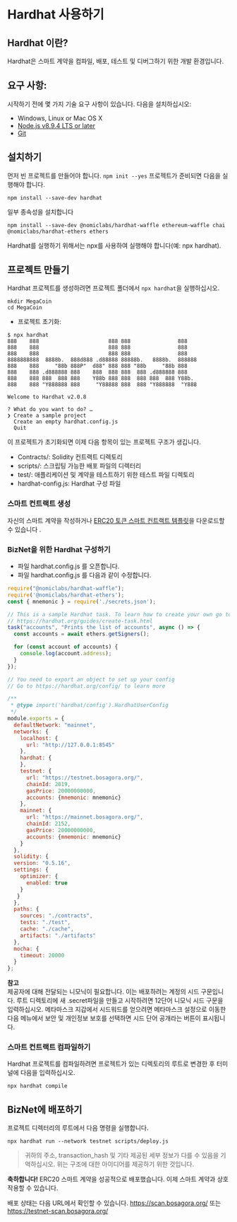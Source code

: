 # **Hardhat 사용하기**

## **Hardhat 이란?**

Hardhat은 스마트 계약을 컴파일, 배포, 테스트 및 디버그하기 위한 개발 환경입니다.

## **요구 사항:**

시작하기 전에 몇 가지 기술 요구 사항이 있습니다. 다음을 설치하십시오: 

- Windows, Linux or Mac OS X
- [Node.js v8.9.4 LTS or later](https://nodejs.org/en/)
- [Git](https://git-scm.com/)


## **설치하기**

먼저 빈 프로젝트를 만들어야 합니다. `npm init --yes`
프로젝트가 준비되면 다음을 실행해야 합니다.
```shell
npm install --save-dev hardhat
```

일부 종속성을 설치합니다

```shell
npm install --save-dev @nomiclabs/hardhat-waffle ethereum-waffle chai @nomiclabs/hardhat-ethers ethers
```
Hardhat를 실행하기 위해서는 npx를 사용하여 실행해야 합니다(예: npx hardhat).

## **프로젝트 만들기**

Hardhat 프로젝트를 생성하려면 프로젝트 폴더에서 `npx hardhat`을 실행하십시오.

```shell
mkdir MegaCoin
cd MegaCoin
```

- 프로젝트 초기화:

```
$ npx hardhat
888    888                      888 888               888
888    888                      888 888               888
888    888                      888 888               888
8888888888  8888b.  888d888 .d88888 88888b.   8888b.  888888
888    888     "88b 888P"  d88" 888 888 "88b     "88b 888
888    888 .d888888 888    888  888 888  888 .d888888 888
888    888 888  888 888    Y88b 888 888  888 888  888 Y88b.
888    888 "Y888888 888     "Y88888 888  888 "Y888888  "Y888

Welcome to Hardhat v2.0.8

? What do you want to do? …
❯ Create a sample project
  Create an empty hardhat.config.js
  Quit
```

이 프로젝트가 초기화되면 이제 다음 항목이 있는 프로젝트 구조가 생깁니다.

* Contracts/: Solidity 컨트랙트 디렉토리
* scripts/: 스크립팅 가능한 배포 파일의 디렉터리
* test/: 애플리케이션 및 계약을 테스트하기 위한 테스트 파일 디렉토리
* hardhat-config.js: Hardhat 구성 파일


### 스마트 컨트랙트 생성

자신의 스마트 계약을 작성하거나 [ERC20 토큰 스마트 컨트랙트 템플릿](../ERC20Token.template)을 다운로드할 수 있습니다 .

### BizNet을 위한 Hardhat 구성하기

- 파일 hardhat.config.js 를 오픈합니다.
- 파일 hardhat.config.js 를 다음과 같이 수정합니다.

```js
require("@nomiclabs/hardhat-waffle");
require('@nomiclabs/hardhat-ethers');
const { mnemonic } = require('./secrets.json');

// This is a sample Hardhat task. To learn how to create your own go to
// https://hardhat.org/guides/create-task.html
task("accounts", "Prints the list of accounts", async () => {
  const accounts = await ethers.getSigners();

  for (const account of accounts) {
    console.log(account.address);
  }
});

// You need to export an object to set up your config
// Go to https://hardhat.org/config/ to learn more

/**
 * @type import('hardhat/config').HardhatUserConfig
 */
module.exports = {
  defaultNetwork: "mainnet",
  networks: {
  	localhost: {
      url: "http://127.0.0.1:8545"
    },
    hardhat: {
    },
    testnet: {
      url: "https://testnet.bosagora.org/",
      chainId: 2019,
      gasPrice: 20000000000,
      accounts: {mnemonic: mnemonic}
    },
    mainnet: {
      url: "https://mainnet.bosagora.org/",
      chainId: 2152,
      gasPrice: 20000000000,
      accounts: {mnemonic: mnemonic}
    }
  },
  solidity: {
  version: "0.5.16",
  settings: {
    optimizer: {
      enabled: true
    }
   }
  },
  paths: {
    sources: "./contracts",
    tests: "./test",
    cache: "./cache",
    artifacts: "./artifacts"
  },
  mocha: {
    timeout: 20000
  }
};

```

**참고**  
제공자에 대해 전달되는 니모닉이 필요합니다. 이는 배포하려는 계정의 시드 구문입니다. 루트 디렉토리에 새 .secret파일을 만들고 시작하려면 12단어 니모닉 시드 구문을 입력하십시오. 메타마스크 지갑에서 시드워드를 얻으려면 메타마스크 설정으로 이동한 다음 메뉴에서 보안 및 개인정보 보호를 선택하면 시드 단어 공개라는 버튼이 표시됩니다.

### 스마트 컨트랙트 컴파일하기

Hardhat 프로젝트를 컴파일하려면 프로젝트가 있는 디렉토리의 루트로 변경한 후 터미널에 다음을 입력하십시오.
```shell
npx hardhat compile
```


## **BizNet에 배포하기**

프로젝트 디렉터리의 루트에서 다음 명령을 실행합니다.
```shell
npx hardhat run --network testnet scripts/deploy.js
```

> 귀하의 주소, transaction_hash 및 기타 제공된 세부 정보가 다를 수 있음을 기억하십시오. 위는 구조에 대한 아이디어를 제공하기 위한 것입니다.

**축하합니다!** ERC20 스마트 계약을 성공적으로 배포했습니다. 이제 스마트 계약과 상호 작용할 수 있습니다.

배포 상태는 다음 URL에서 확인할 수 있습니다.  <https://scan.bosagora.org/> 또는 <https://testnet-scan.bosagora.org/>

